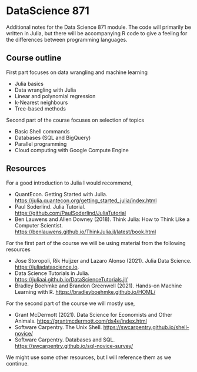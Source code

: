 # DataScience 871

Additional notes for the Data Science 871 module. The code will primarily be written in Julia, but there will be accompanying R code to give a feeling for the differences between programming languages. 

## Course outline

First part focuses on data wrangling and machine learning

- Julia basics
- Data wrangling with Julia
- Linear and polynomial regression
- k-Nearest neighbours
- Tree-based methods

Second part of the course focuses on selection of topics

- Basic Shell commands
- Databases (SQL and BigQuery) 
- Parallel programming
- Cloud computing with Google Compute Engine

## Resources

For a good introduction to Julia I would recommend, 

- QuantEcon. Getting Started with Julia. https://julia.quantecon.org/getting_started_julia/index.html
- Paul Soderlind. Julia Tutorial. https://github.com/PaulSoderlind/JuliaTutorial
- Ben Lauwens and Allen Downey (2018). Think Julia: How to Think Like a Computer Scientist. https://benlauwens.github.io/ThinkJulia.jl/latest/book.html

For the first part of the course we will be using material from the following resources

- Jose Storopoli, Rik Huijzer and Lazaro Alonso (2021). Julia Data Science. https://juliadatascience.io.
- Data Science Tutorials in Julia. https://juliaai.github.io/DataScienceTutorials.jl/
- Bradley Boehmke and Brandon Greenwell (2021). Hands-on Machine Learning with R. https://bradleyboehmke.github.io/HOML/

For the second part of the course we will mostly use, 

- Grant McDermott (2021). Data Science for Economists and Other Animals. https://grantmcdermott.com/ds4e/index.html
- Software Carpentry. The Unix Shell. https://swcarpentry.github.io/shell-novice/
- Software Carpentry. Databases and SQL. https://swcarpentry.github.io/sql-novice-survey/

We might use some other resources, but I will reference them as we continue. 
